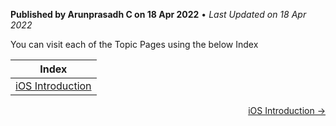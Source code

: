 **Published by Arunprasadh C on 18 Apr 2022** • *Last Updated on 18 Apr 2022*

You can visit each of the Topic Pages using the below Index

| Index |
|----|
| [iOS Introduction](https://techinessoverloaded.github.io/iOSAppDevBasics/iosintro.html) |

<p align="right">
  <a href="https://techinessoverloaded.github.io/iOSAppDevBasics/iosintro.html">iOS Introduction &rarr;</a>
</p>
